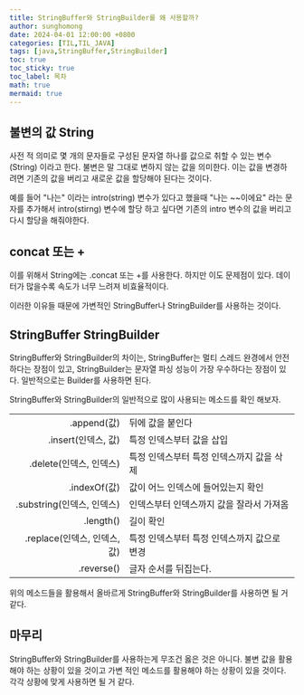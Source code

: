```yaml
---
title: StringBuffer와 StringBuilder를 왜 사용할까?
author: sunghomong
date: 2024-04-01 12:00:00 +0800
categories: [TIL,TIL_JAVA]
tags: [java,StringBuffer,StringBuilder]
toc: true
toc_sticky: true
toc_label: 목차
math: true
mermaid: true
---
```


## 불변의 값 String

사전 적 의미로 몇 개의 문자들로 구성된 문자열 하나를 값으로 취할 수 있는 변수(String) 이라고 한다.
불변은 말 그대로 변하지 않는 값을 의미한다. 이는 값을 변경하려면 기존의 값을 버리고 새로운 값을 할당해야 된다는 것이다.

예를 들어 "나는" 이라는 intro(string) 변수가 있다고 했을때 "나는 ~~이에요" 라는 문자를 추가해서 intro(stirng) 변수에 할당 하고 싶다면 기존의 intro 변수의 값을 버리고 다시 할당을 해줘야한다.

## concat 또는 +

이를 위해서 String에는 .concat 또는 +를 사용한다. 하지만 이도 문제점이 있다. 데이터가 많을수록 속도가 너무 느려져 비효율적이다.

이러한 이유들 때문에 가변적인 StringBuffer나 StringBuilder를 사용하는 것이다.

## StringBuffer StringBuilder

StringBuffer와 StringBuilder의 차이는, StringBuffer는 멀티 스레드 완경에서 안전하다는 장점이 있고, StringBuilder는 문자열 파싱 성능이 가장 우수하다는 장점이 있다. 일반적으로는 Builder를 사용하면 된다.

StringBuffer와 StringBuilder의 일반적으로 많이 사용되는 메소드를 확인 해보자.

|||
|--:|:--|
|.append(값)|뒤에 값을 붙인다|
|.insert(인덱스, 값)|특정 인덱스부터 값을 삽입|
|.delete(인덱스, 인덱스)|특정 인덱스부터 특정 인덱스까지 값을 삭제|
|.indexOf(값)|값이 어느 인덱스에 들어있는지 확인|
|.substring(인덱스, 인덱스)|인덱스부터 인덱스까지 값을 잘라서 가져옴|
|.length()|길이 확인|
|.replace(인덱스, 인덱스, 값)|특정 인덱스부터 특정 인덱스까지 값으로 변경|
|.reverse()|글자 순서를 뒤집는다.|

위의 메소드들을 활용해서 올바르게 StringBuffer와 StringBuilder를 사용하면 될 거 같다.

## 마무리

StringBuffer와 StringBuilder를 사용하는게 무조건 옳은 것은 아니다. 불변 값을 활용해야 하는 상황이 있을 것이고 가변 적인 메소드를 활용해야 하는 상황이 있을 것이다. 각각 상황에 맞게 사용하면 될 거 같다.

